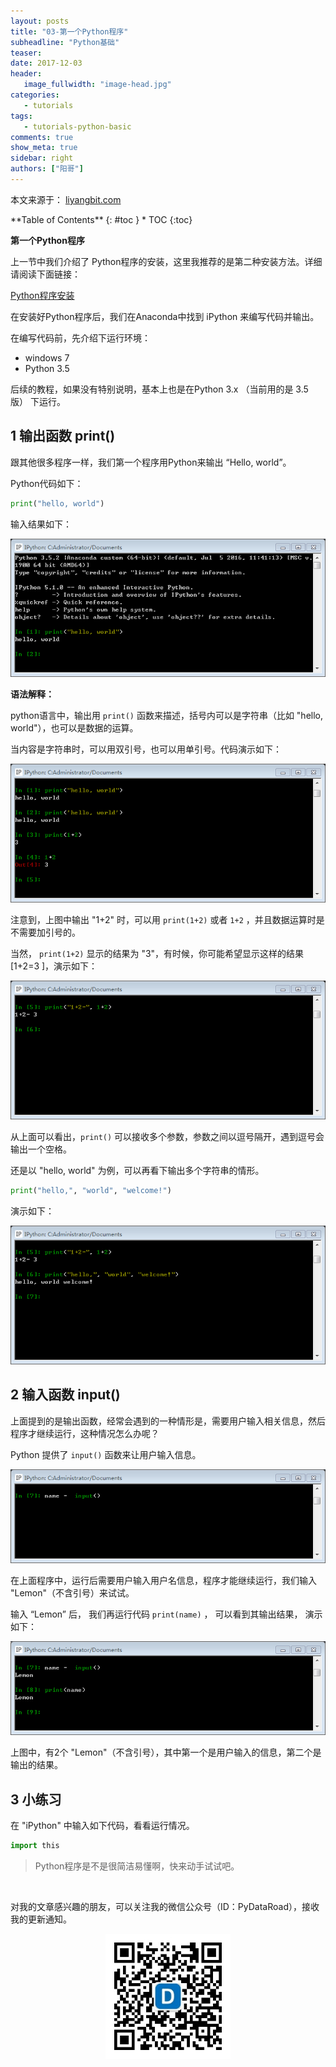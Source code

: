 ```yaml
---
layout: posts
title: "03-第一个Python程序"
subheadline: "Python基础"
teaser:
date: 2017-12-03
header:
   image_fullwidth: "image-head.jpg"
categories:
   - tutorials
tags:
   - tutorials-python-basic
comments: true
show_meta: true
sidebar: right
authors: ["阳哥"]
---
```


本文来源于：
<a href="http://liyangbit.com" target="blank">liyangbit.com</a>

<div class="panel radius" markdown="1">
**Table of Contents**
{: #toc }
*  TOC
{:toc}
</div>

**第一个Python程序**

上一节中我们介绍了 Python程序的安装，这里我推荐的是第二种安装方法。详细请阅读下面链接：

<a href="http://liyangbit.com/tutorials/python-install/" target="blank">Python程序安装</a>

在安装好Python程序后，我们在Anaconda中找到 iPython 来编写代码并输出。

在编写代码前，先介绍下运行环境：
* windows 7
* Python 3.5

后续的教程，如果没有特别说明，基本上也是在Python 3.x （当前用的是 3.5版） 下运行。


## 1 输出函数 print()

跟其他很多程序一样，我们第一个程序用Python来输出 “Hello, world”。

Python代码如下：

```python
print("hello, world")
```

输入结果如下：

<div align="center">
    <img src="/images/tutorials/1-python-basic/py-first-program-1.png">
</div>

**语法解释：**

python语言中，输出用 `print()` 函数来描述，括号内可以是字符串（比如 "hello, world"），也可以是数据的运算。

当内容是字符串时，可以用双引号，也可以用单引号。代码演示如下：

<div align="center">
    <img src="/images/tutorials/1-python-basic/py-first-program-2.png">
</div>

注意到，上图中输出 "1+2" 时，可以用 `print(1+2)` 或者 `1+2` ，并且数据运算时是不需要加引号的。

当然， `print(1+2)` 显示的结果为 "3"，有时候，你可能希望显示这样的结果 [1+2=3 ]，演示如下：

<div align="center">
    <img src="/images/tutorials/1-python-basic/py-first-program-3.png">
</div>

从上面可以看出，`print()` 可以接收多个参数，参数之间以逗号隔开，遇到逗号会输出一个空格。

还是以 "hello, world" 为例，可以再看下输出多个字符串的情形。


```python
print("hello,", "world", "welcome!")
```

演示如下：

<div align="center">
    <img src="/images/tutorials/1-python-basic/py-first-program-4.png">
</div>

## 2 输入函数 input()

上面提到的是输出函数，经常会遇到的一种情形是，需要用户输入相关信息，然后程序才继续运行，这种情况怎么办呢？

Python 提供了 `input()` 函数来让用户输入信息。

<div align="center">
    <img src="/images/tutorials/1-python-basic/py-first-program-5.png">
</div>

在上面程序中，运行后需要用户输入用户名信息，程序才能继续运行，我们输入 "Lemon"（不含引号）来试试。

输入 “Lemon” 后， 我们再运行代码 `print(name)` ， 可以看到其输出结果， 演示如下：

<div align="center">
    <img src="/images/tutorials/1-python-basic/py-first-program-6.png">
</div>

上图中，有2个 "Lemon"（不含引号），其中第一个是用户输入的信息，第二个是输出的结果。

## 3 小练习

在 "iPython" 中输入如下代码，看看运行情况。

```python
import this
```

>Python程序是不是很简洁易懂啊，快来动手试试吧。

<br>

对我的文章感兴趣的朋友，可以关注我的微信公众号（ID：PyDataRoad），接收我的更新通知。

<div align="center">
    <img src="/images/qrcode.jpg" width="200">
</div>
